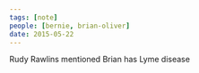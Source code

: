 ```yaml
---
tags: [note]
people: [bernie, brian-oliver]
date: 2015-05-22
---
```


Rudy Rawlins mentioned Brian has Lyme disease